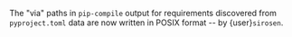 The "via" paths in `pip-compile` output for requirements discovered from
`pyproject.toml` data are now written in POSIX format -- by {user}`sirosen`.

